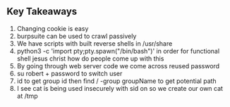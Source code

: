 ## Key Takeaways
1. Changing cookie is easy
2. burpsuite can be used to crawl passively 
3. We have scripts with built reverse shells in /usr/share
4. python3 -c 'import pty;pty.spawn("/bin/bash")' in order for functional shell jesus christ how do people come up with this
5. By going through web server code we come across reused password
6. su robert + password to switch user
7. id to get group id then find / -group groupName to get potential path
8. I see cat is being used insecurely with sid on so we create our own cat at /tmp
